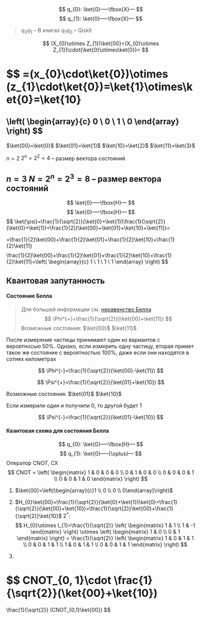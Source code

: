 $$
q_{0}: \ket{0}–––\fbox{X}––
$$
$$
q_{1}: \ket{0}–––\fbox{X}––
$$
>  $q_{0}q_{1}$ – В книгах
>  $q_{1}q_{0}$ – Qiskit

$$
(X_{0}\otimes Z_{1})\ket{00}=(X_{0}\otimes Z_{1})\cdot(\ket{0}\otimes\ket{0})=
$$

$$
=(x_{0}\cdot\ket{0})\otimes (z_{1}\cdot\ket{0})=\ket{1}\otimes\ket{0}=\ket{10}
=
\left(
\begin{array}{c}
0 \\
0 \\
1 \\
0
\end{array}
\right)
$$
---
$\ket{00}=\ket{0}$
$\ket{01}=\ket{1}$
$\ket{10}=\ket{2}$
$\ket{11}=\ket{3}$

$n = 2$
$2^{n}=2^{2}=4$ – размер вектора состояний

$n = 3$
$N=2^{n}=2^{3}=8$ – размер вектора состояний
---
$$
\ket{0}–––\fbox{H}––
$$
$$
\ket{0}–––\fbox{H}––
$$
$$
\ket{\psi}=\frac{1}{\sqrt{2}}(\ket{0}+\ket{1})\frac{1}{\sqrt{2}}(\ket{0}+\ket{1})=\frac{1}{2}(\ket{00}+\ket{01}+\ket{10}+\ket{11})=

$$
$$=\frac{1}{2}\ket{00}+\frac{1}{2}\ket{01}+\frac{1}{2}\ket{10}+\frac{1}{2}\ket{11}
$$
$$
\frac{1}{2}\ket{00}+\frac{1}{2}\ket{01}+\frac{1}{2}\ket{10}+\frac{1}{2}\ket{11}=\left(
\begin{array}{c}
1 \\
1 \\
1 \\
1
\end{array}
\right)
$$

## Квантовая запутанность 
#### Состояние Белла
> Для большей информации см. [неравенство Белла](https://ru.wikipedia.org/wiki/%D0%9D%D0%B5%D1%80%D0%B0%D0%B2%D0%B5%D0%BD%D1%81%D1%82%D0%B2%D0%B0_%D0%91%D0%B5%D0%BB%D0%BB%D0%B0)
$$
\Phi^{+}=\frac{1}{\sqrt{2}}(\ket{00}+\ket{11})
$$
Возможные состояния:
$\ket{00}$
$\ket{11}$

После измерения частицы принимают один из вариантов с вероятносью 50%. Однако, если измерить одну частицу, вторая примет такое же состояние с вероятностью 100%, даже если они находятся в сотнях километрах 

$$
\Phi^{-}=\frac{1}{\sqrt{2}}(\ket{00}-\ket{11})
$$

$$
\Psi^{+}=\frac{1}{\sqrt{2}}(\ket{01}+\ket{10})
$$

Возможные состояния:
$\ket{01}$
$\ket{10}$

Если измерили один и получили 0, то другой будет 1

$$
\Psi^{-}=\frac{1}{\sqrt{2}}(\ket{01}-\ket{10})
$$

#### Квантовая схема для состояния Белла
$$
q_{0}: \ket{0}–––\fbox{H}––
$$
$$
q_{1}: \ket{0}–––{\oplus}––
$$
Оператор CNOT, CX
$$
CNOT = 
\left(
\begin{matrix}
1 & 0 & 0 & 0 \\
0 & 1 & 0 & 0 \\
0 & 0 & 0 & 1 \\
0 & 0 & 1 & 0 
\end{matrix}
\right)
$$
1) $\ket{00}=\left(\begin{array}{c}1 \\ 0 \\ 0 \\ 0\end{array}\right)$
2. $H_{0}\ket{00}=\frac{1}{\sqrt{2}}(\ket{0}+\ket{1})\ket{0}=\frac{1}{\sqrt{2}}(\ket{00}+\ket{10})=\frac{1}{\sqrt{2}}\ket{00}+\frac{1}{\sqrt{2}}\ket{10}$
$2^{*}:$
 $$
 H_{0}\otimes I_{1}=\frac{1}{\sqrt{2}}
 \left(
 \begin{matrix}
 1 & 1 \\
 1 & -1
 \end{matrix}
 \right)
 \otimes
 \left(
 \begin{matrix}
 1 & 0 \\
 0 & 1
 \end{matrix}
 \right)
 =
 \frac{1}{\sqrt{2}}
 \left(
 \begin{matrix}
 1 & 0 & 1 & 1 \\
 0 & 0 & 1 & 1 \\
 1 & 0 & 1 & 1 \\
 0 & 0 & 1 & 1
 \end{matrix}
 \right)
 $$

3.
$$
CNOT_{0, 1}\cdot 
\frac{1}{\sqrt{2}}(\ket{00}+\ket{10})
=
\frac{1}{\sqrt{2}}
(CNOT_{0,1}\ket{00})
$$



